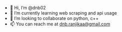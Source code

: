 - 👋 Hi, I’m @dnb02
- 🌱 I’m currently learning web scraping and api usage
- 💞️ I’m looking to collaborate on python, c++ 
- 📫 You can reach me at dnb.ranjikaa@gmail.com

<!---
dnb02/dnb02 is a ✨ special ✨ repository because its `README.md` (this file) appears on your GitHub profile.
You can click the Preview link to take a look at your changes.
--->
